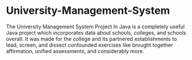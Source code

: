 # University-Management-System
The University Management System Project In Java is a completely useful Java project which incorporates data about schools, colleges, and schools overall. 
It was made for the college and its partnered establishments to lead, screen, and dissect confounded exercises like brought together affirmation, unified assessments, 
and considerably more.

